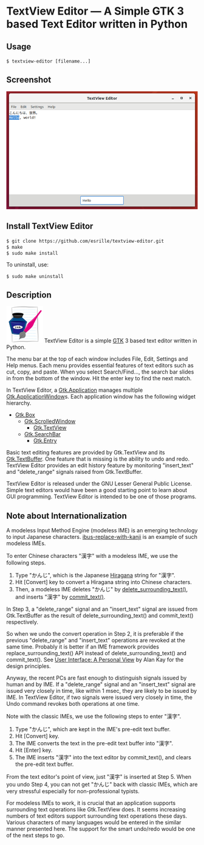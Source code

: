 # TextView Editor ― A Simple GTK 3 based Text Editor written in Python

## Usage

```
$ textview-editor [filename...]
```

## Screenshot

![screenshot of a TextView Editor window](screenshot.png)

## Install TextView Editor

```
$ git clone https://github.com/esrille/textview-editor.git
$ make
$ sudo make install
```

To uninstall, use:

```
$ sudo make uninstall
```

## Description

![TextView Editor icon](textview-editor.png) TextView Editor is a simple [GTK](https://www.gtk.org/) 3 based text editor written in Python.

The menu bar at the top of each window includes File, Edit, Settings and Help menus. Each menu provides essential features of text editors such as cut, copy, and paste. When you select Search/Find…, the search bar slides in from the bottom of the window. Hit the enter key to find the next match.

In TextView Editor, a [Gtk.Application](https://lazka.github.io/pgi-docs/Gtk-3.0/classes/Application.html) manages multiple [Gtk.ApplicationWindow](https://lazka.github.io/pgi-docs/Gtk-3.0/classes/ApplicationWindow.html)s. Each application window has the following widget hierarchy.

- [Gtk.Box](https://lazka.github.io/pgi-docs/Gtk-3.0/classes/Box.html)
    - [Gtk.ScrolledWindow](https://lazka.github.io/pgi-docs/Gtk-3.0/classes/ScrolledWindow.html)
        - [Gtk.TextView](https://lazka.github.io/pgi-docs/Gtk-3.0/classes/TextView.html)
    - [Gtk.SearchBar](https://lazka.github.io/pgi-docs/Gtk-3.0/classes/SearchBar.html)
        - [Gtk.Entry](https://lazka.github.io/pgi-docs/Gtk-3.0/classes/Entry.html)

Basic text editing features are provided by Gtk.TextView and its [Gtk.TextBuffer](https://lazka.github.io/pgi-docs/Gtk-3.0/classes/TextBuffer.html). One feature that is missing is the ability to undo and redo. TextView Editor provides an edit history feature by monitoring "insert_text" and "delete_range" signals raised from Gtk.TextBuffer.

TextView Editor is released under the GNU Lesser General Public License. Simple text editors would have been a good starting point to learn about GUI programming. TextView Editor is intended to be one of those programs.

## Note about Internationalization

A modeless Input Method Engine (modeless IME) is an emerging technology to input Japanese characters. [ibus-replace-with-kanji](https://github.com/esrille/ibus-replace-with-kanji) is an example of such modeless IMEs.

To enter Chinese characters "漢字" with a modeless IME, we use the following steps.

1. Type "かんじ", which is the Japanese [Hiragana](https://en.wikipedia.org/wiki/Hiragana) string for "漢字".
2. Hit [Convert] key to convert a Hiragana string into Chinese characters.
3. Then, a modeless IME deletes "かんじ" by [delete_surrounding_text()](http://ibus.github.io/docs/ibus-1.5/IBusEngine.html#ibus-engine-delete-surrounding-text), and inserts "漢字" by [commit_text()](http://ibus.github.io/docs/ibus-1.5/IBusEngine.html#ibus-engine-commit-text).

In Step 3, a "delete_range" signal and an "insert_text" signal are issued from Gtk.TextBuffer as the result of delete_surrounding_text() and commit_text() respectively.

So when we undo the convert operation in Step 2, it is preferable if the previous "delete_range" and "insert_text" operations are revoked at the same time. Probably it is better if an IME framework provides replace_surrounding_text() API instead of delete_surrounding_text() and commit_text(). See [User Interface: A Personal View](http://www.vpri.org/pdf/hc_user_interface.pdf) by Alan Kay for the design principles.

Anyway, the recent PCs are fast enough to distinguish signals issued by human and by IME. If a "delete_range" signal and an "insert_text" signal are issued very closely in time, like within 1 msec, they are likely to be issued by IME. In TextView Editor, if two signals were issued very closely in time, the Undo command revokes both operations at one time.

Note with the classic IMEs, we use the following steps to enter "漢字".

1. Type "かんじ", which are kept in the IME's pre-edit text buffer.
2. Hit [Convert] key.
3. The IME converts the text in the pre-edit text buffer into "漢字".
4. Hit [Enter] key.
5. The IME inserts "漢字" into the text editor by commit_text(), and clears the pre-edit text buffer.

From the text editor's point of view, just "漢字" is inserted at Step 5. When you undo Step 4, you can not get "かんじ" back with classic IMEs, which are very stressful especially for non-professional typists.

For modeless IMEs to work, it is crucial that an application supports surrounding text operations like Gtk.TextView does. It seems increasing numbers of text editors support surrounding text operations these days. Various characters of many languages would be entered in the similar manner presented here. The support for the smart undo/redo would be one of the next steps to go.
